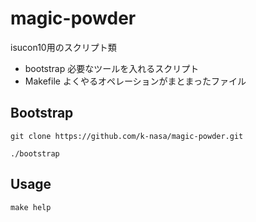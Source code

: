 # magic-powder

isucon10用のスクリプト類

- bootstrap 必要なツールを入れるスクリプト
- Makefile よくやるオペレーションがまとまったファイル

## Bootstrap

```
git clone https://github.com/k-nasa/magic-powder.git

./bootstrap
```

## Usage

```
make help
```
